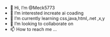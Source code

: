 - 👋 Hi, I’m @Meck5773
- 👀 I’m interested increate ai coading
- 🌱 I’m currently learning css,java,html,.net ,x,y
- 💞️ I’m looking to collaborate on 
- 📫 How to reach me ...

<!---
Meck5773/Meck5773 is a ✨ special ✨ repository because its `README.md` (this file) appears on your GitHub profile.
You can click the Preview link to take a look at your changes.
--->
